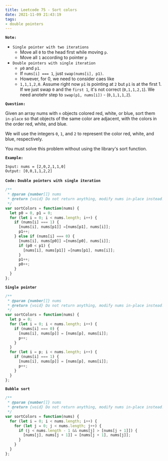 ```yaml
---
title: Leetcode 75 - Sort colors
date: 2021-11-09 21:43:19
tags:
- double pointers
---
```

**`Note:`**
- `Single pointer with two iterations`
  - Move all `0` to the head first while moving `p`.
  - Move all `1` according to pointer `p`
- `Double pointers with single iteration`
  - `p0` and `p1`.
  - If `nums[i] === 1`, just `swap(nums[i], p1)`.
  - However, for 0, we need to consider caes like 
  - `1,1,1,2,0`. Assume right now `p1` is pointing at `2` but `p1` is at the first 1. If we just swap `0` and the `first 1`, it's not correct (`0,1,1,2,1`). We need anotehr step to `swap(p1, nums[i])` - (`0,1,1,1,2`). 

**`Question:`**

Given an array nums with `n` objects colored red, white, or blue, sort them `in-place` so that objects of the same color are adjacent, with the colors in the order red, white, and blue.

We will use the integers `0`, `1`, and `2` to represent the color red, white, and blue, respectively.

You must solve this problem without using the library's sort function.

**`Example:`**
```
Input: nums = [2,0,2,1,1,0]
Output: [0,0,1,1,2,2]
```

**`Code:`**
**`Double pointers with single iteration`**
```javascript
/**
 * @param {number[]} nums
 * @return {void} Do not return anything, modify nums in-place instead.
 */
var sortColors = function(nums) {
  let p0 = 0, p1 = 0;
  for (let i = 0; i < nums.length; i++) {
    if (nums[i] === 1) {
      [nums[i], nums[p1]] =[nums[p1], nums[i]];
      p1++;
    } else if (nums[i] === 0) {
      [nums[i], nums[p0]] =[nums[p0], nums[i]];
      if (p0 < p1) {
        [nums[i], nums[p1]] =[nums[p1], nums[i]];
      }
      p1++;
      p0++;
    }
  }
};
```

**`Single pointer`**
```javascript
/**
 * @param {number[]} nums
 * @return {void} Do not return anything, modify nums in-place instead.
 */
var sortColors = function(nums) {
  let p = 0;
  for (let i = 0; i < nums.length; i++) {
    if (nums[i] === 0) {
      [nums[i], nums[p]] = [nums[p], nums[i]];
      p++;
    }
  }
  for (let i = p; i < nums.length; i++) {
    if (nums[i] === 1) {
      [nums[i], nums[p]] = [nums[p], nums[i]];
      p++;
    }
  }
};
```
**`Bubble sort`**
```javascript
/**
 * @param {number[]} nums
 * @return {void} Do not return anything, modify nums in-place instead.
 */
var sortColors = function(nums) {
  for (let i = 0; i < nums.length; i++) {
    for (let j = 0; j < nums.length; j++) {
      if (j < nums.length - 1 && nums[j] > [nums[j + 1]]) {
        [nums[j], nums[j + 1]] = [nums[j + 1], nums[j]];
      }
    }
  }
};
```